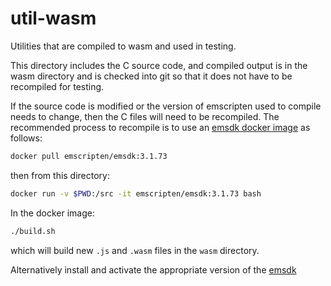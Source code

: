 # util-wasm

Utilities that are compiled to wasm and used in testing.

This directory includes the C source code, and compiled output is in the wasm directory and is
checked into git so that it does not have to be recompiled for testing.

If the source code is modified or the version of emscripten used to compile needs to change, then
the C files will need to be recompiled. The recommended process to recompile is to use an
[emsdk docker image](https://hub.docker.com/r/emscripten/emsdk) as follows:

```bash
docker pull emscripten/emsdk:3.1.73
```

then from this directory:

```bash
docker run -v $PWD:/src -it emscripten/emsdk:3.1.73 bash
```

In the docker image:

```bash
./build.sh
```

which will build new `.js` and `.wasm` files in the `wasm` directory.

Alternatively install and activate the appropriate version of the
[emsdk](https://github.com/emscripten-core/emsdk)
